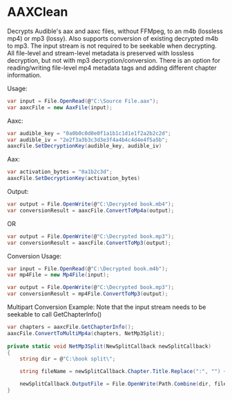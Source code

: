 # AAXClean
Decrypts Audible's aax and aaxc files, without FFMpeg, to an m4b (lossless mp4) or mp3 (lossy). Also supports conversion of existing decrypted m4b to mp3. The input stream is not required to be seekable when decrypting. All file-level and stream-level metadata is preserved with lossless decryption, but not with mp3 decryption/conversion. There is an option for reading/writing file-level mp4 metadata tags and adding different chapter information.

Usage:

```C#
var input = File.OpenRead(@"C:\Source File.aax");
var aaxcFile = new AaxFile(input);
```
Aaxc:
```C#
var audible_key = "0a0b0c0d0e0f1a1b1c1d1e1f2a2b2c2d";
var audible_iv = "2e2f3a3b3c3d3e3f4a4b4c4d4e4f5a5b";
aaxcFile.SetDecryptionKey(audible_key, audible_iv)
```
Aax:
```C#
var activation_bytes = "0a1b2c3d";
aaxcFile.SetDecryptionKey(activation_bytes)
```
Output:
```C#
var output = File.OpenWrite(@"C:\Decrypted book.mb4");
var conversionResult = aaxcFile.ConvertToMp4a(output);
```
OR
```C#
var output = File.OpenWrite(@"C:\Decrypted book.mp3");
var conversionResult = aaxcFile.ConvertToMp3(output);
```

Conversion Usage:
```C#
var input = File.OpenRead(@"C:\Decrypted book.m4b");
var mp4File = new Mp4File(input);

var output = File.OpenWrite(@"C:\Decrypted book.mp3");
var conversionResult = mp4File.ConvertToMp3(output);
```
Multipart Conversion Example:
Note that the input stream needs to be seekable to call GetChapterInfo()


```C#
var chapters = aaxcFile.GetChapterInfo();
aaxcFile.ConvertToMultiMp4a(chapters, NetMp3Split);
            
private static void NetMp3Split(NewSplitCallback newSplitCallback)
{
	string dir = @"C:\book split\";

	string fileName = newSplitCallback.Chapter.Title.Replace(":", "") + ".m4b";

	newSplitCallback.OutputFile = File.OpenWrite(Path.Combine(dir, fileName));
}
```
